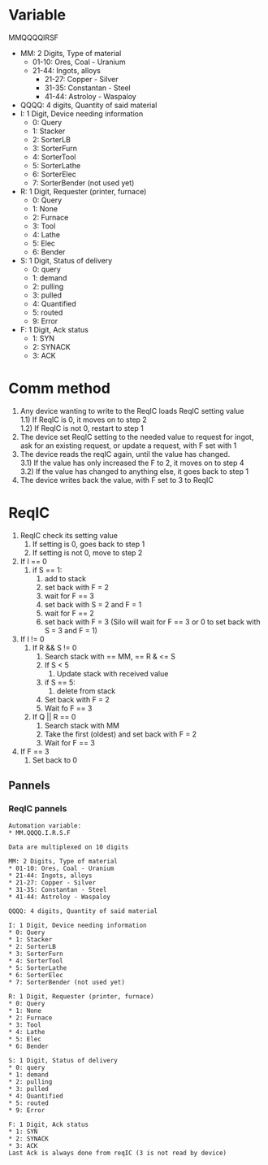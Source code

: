 # Variable

MMQQQQIRSF

* MM: 2 Digits, Type of material
  * 01-10: Ores, Coal - Uranium
  * 21-44: Ingots, alloys
    * 21-27: Copper - Silver
    * 31-35: Constantan - Steel
    * 41-44: Astroloy - Waspaloy
* QQQQ: 4 digits, Quantity of said material
* I: 1 Digit, Device needing information
  * 0: Query
  * 1: Stacker
  * 2: SorterLB
  * 3: SorterFurn
  * 4: SorterTool
  * 5: SorterLathe
  * 6: SorterElec
  * 7: SorterBender (not used yet)
* R: 1 Digit, Requester (printer, furnace)
  * 0: Query
  * 1: None
  * 2: Furnace
  * 3: Tool
  * 4: Lathe
  * 5: Elec
  * 6: Bender
* S: 1 Digit, Status of delivery
  * 0: query
  * 1: demand
  * 2: pulling
  * 3: pulled
  * 4: Quantified
  * 5: routed
  * 9: Error
* F: 1 Digit, Ack status
  * 1: SYN
  * 2: SYNACK
  * 3: ACK

# Comm method

1) Any device wanting to write to the ReqIC loads ReqIC setting value  
  1.1) If ReqIC is 0, it moves on to step 2  
  1.2) If ReqIC is not 0, restart to step 1
2) The device set ReqIC setting to the needed value to request for ingot, ask for an existing request, or update a request, with F set with 1
3) The device reads the reqIC again, until the value has changed.  
  3.1) If the value has only increased the F to 2, it moves on to step 4  
  3.2) If the value has changed to anything else, it goes back to step 1  
4) The device writes back the value, with F set to 3 to ReqIC

# ReqIC

1) ReqIC check its setting value  
    1) If setting is 0, goes back to step 1  
    2) If setting is not 0, move to step 2  
2) If I == 0  
    1) if S == 1:  
        1) add to stack  
        2) set back with F = 2  
        3) wait for F == 3  
        4) set back with S = 2 and F = 1  
        5) wait for F == 2  
        6) set back with F = 3  (Silo will wait for F == 3 or 0 to set back with S = 3 and F = 1)  
3) If I != 0
    1) If R && S != 0
        1) Search stack with == MM, == R & <= S
        2) If S < 5
            1) Update stack with received value
        3) if S == 5:  
            1) delete from stack  
        4) Set back with F = 2
        5) Wait fo F == 3
    2) If Q || R == 0
        1) Search stack with MM
        2) Take the first (oldest) and set back with F = 2
        3) Wait for F == 3
4) If F == 3
    1) Set back to 0

## Pannels
### ReqIC pannels

```
Automation variable:
* MM.QQQQ.I.R.S.F

Data are multiplexed on 10 digits
```
```
MM: 2 Digits, Type of material
* 01-10: Ores, Coal - Uranium
* 21-44: Ingots, alloys
* 21-27: Copper - Silver
* 31-35: Constantan - Steel
* 41-44: Astroloy - Waspaloy
```
```
QQQQ: 4 digits, Quantity of said material
```
```
I: 1 Digit, Device needing information
* 0: Query
* 1: Stacker
* 2: SorterLB
* 3: SorterFurn
* 4: SorterTool
* 5: SorterLathe
* 6: SorterElec
* 7: SorterBender (not used yet)
```
```
R: 1 Digit, Requester (printer, furnace)
* 0: Query
* 1: None
* 2: Furnace
* 3: Tool
* 4: Lathe
* 5: Elec
* 6: Bender
```
```
S: 1 Digit, Status of delivery
* 0: query
* 1: demand
* 2: pulling
* 3: pulled
* 4: Quantified
* 5: routed
* 9: Error
```
```
F: 1 Digit, Ack status
* 1: SYN
* 2: SYNACK
* 3: ACK
Last Ack is always done from reqIC (3 is not read by device)
```